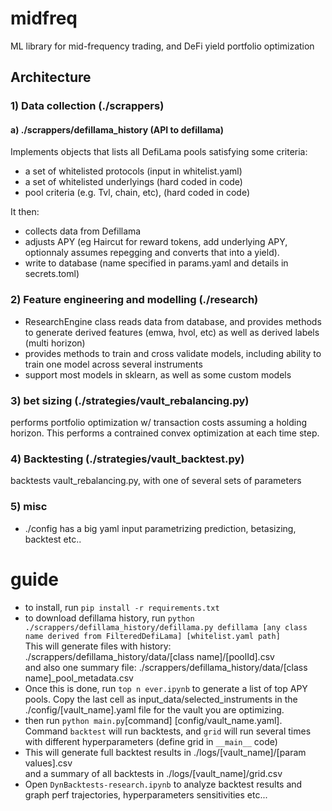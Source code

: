 # midfreq

ML library for mid-frequency trading, and DeFi yield portfolio optimization

## Architecture
### 1) Data collection (./scrappers)
#### a) ./scrappers/defillama_history (API to defillama)
Implements objects that lists all DefiLama pools satisfying some criteria:
- a set of whitelisted protocols (input in whitelist.yaml)
- a set of whitelisted underlyings (hard coded in code)
- pool criteria (e.g. Tvl, chain, etc), (hard coded in code)

It then:
 - collects data from Defillama
 - adjusts APY (eg Haircut for reward tokens, add underlying APY, optionnaly assumes repegging and converts that into a yield).
 - write to database (name specified in params.yaml and details in secrets.toml)
### 2) Feature engineering and modelling (./research)
- ResearchEngine class reads data from database, and provides methods to generate derived features (emwa, hvol, etc) as well as derived labels (multi horizon)
- provides methods to train and cross validate models, including ability to train one model across several instruments
- support most models in sklearn, as well as some custom models
### 3) bet sizing (./strategies/vault_rebalancing.py)
performs portfolio optimization w/ transaction costs assuming a holding horizon. This performs a contrained convex optimization at each time step.
### 4) Backtesting (./strategies/vault_backtest.py) 
backtests vault_rebalancing.py, with one of several sets of parameters
### 5) misc
- ./config has a big yaml input parametrizing prediction, betasizing, backtest etc..
# guide
- to install, run `pip install -r requirements.txt`
- to download defillama history, run `python ./scrappers/defillama_history/defillama.py defillama [any class name derived from FilteredDefiLama] [whitelist.yaml path]`<br>
This will generate files with history: ./scrappers/defillama_history/data/[class name]/[poolId].csv<br>
and also one summary file: ./scrappers/defillama_history/data/[class name]_pool_metadata.csv
- Once this is done, run `top n ever.ipynb` to generate a list of top APY pools. Copy the last cell as input_data/selected_instruments in the ./config/[vault_name].yaml file for the vault you are optimizing.
- then run `python main.py`[command] [config/vault_name.yaml].<br>
Command `backtest` will run backtests, and `grid` will run several times with different hyperparameters (define grid in `__main__` code)
- This will generate full backtest results in ./logs/[vault_name]/[param values].csv <br>
and a summary of all backtests in ./logs/[vault_name]/grid.csv
- Open `DynBacktests-research.ipynb` to analyze backtest results and graph perf trajectories, hyperparameters sensitivities etc...